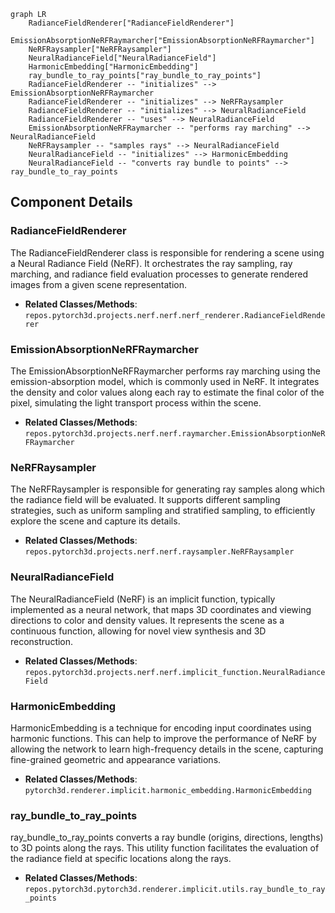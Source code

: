 ```mermaid
graph LR
    RadianceFieldRenderer["RadianceFieldRenderer"]
    EmissionAbsorptionNeRFRaymarcher["EmissionAbsorptionNeRFRaymarcher"]
    NeRFRaysampler["NeRFRaysampler"]
    NeuralRadianceField["NeuralRadianceField"]
    HarmonicEmbedding["HarmonicEmbedding"]
    ray_bundle_to_ray_points["ray_bundle_to_ray_points"]
    RadianceFieldRenderer -- "initializes" --> EmissionAbsorptionNeRFRaymarcher
    RadianceFieldRenderer -- "initializes" --> NeRFRaysampler
    RadianceFieldRenderer -- "initializes" --> NeuralRadianceField
    RadianceFieldRenderer -- "uses" --> NeuralRadianceField
    EmissionAbsorptionNeRFRaymarcher -- "performs ray marching" --> NeuralRadianceField
    NeRFRaysampler -- "samples rays" --> NeuralRadianceField
    NeuralRadianceField -- "initializes" --> HarmonicEmbedding
    NeuralRadianceField -- "converts ray bundle to points" --> ray_bundle_to_ray_points
```

## Component Details

### RadianceFieldRenderer
The RadianceFieldRenderer class is responsible for rendering a scene using a Neural Radiance Field (NeRF). It orchestrates the ray sampling, ray marching, and radiance field evaluation processes to generate rendered images from a given scene representation.
- **Related Classes/Methods**: `repos.pytorch3d.projects.nerf.nerf.nerf_renderer.RadianceFieldRenderer`

### EmissionAbsorptionNeRFRaymarcher
The EmissionAbsorptionNeRFRaymarcher performs ray marching using the emission-absorption model, which is commonly used in NeRF. It integrates the density and color values along each ray to estimate the final color of the pixel, simulating the light transport process within the scene.
- **Related Classes/Methods**: `repos.pytorch3d.projects.nerf.nerf.raymarcher.EmissionAbsorptionNeRFRaymarcher`

### NeRFRaysampler
The NeRFRaysampler is responsible for generating ray samples along which the radiance field will be evaluated. It supports different sampling strategies, such as uniform sampling and stratified sampling, to efficiently explore the scene and capture its details.
- **Related Classes/Methods**: `repos.pytorch3d.projects.nerf.nerf.raysampler.NeRFRaysampler`

### NeuralRadianceField
The NeuralRadianceField (NeRF) is an implicit function, typically implemented as a neural network, that maps 3D coordinates and viewing directions to color and density values. It represents the scene as a continuous function, allowing for novel view synthesis and 3D reconstruction.
- **Related Classes/Methods**: `repos.pytorch3d.projects.nerf.nerf.implicit_function.NeuralRadianceField`

### HarmonicEmbedding
HarmonicEmbedding is a technique for encoding input coordinates using harmonic functions. This can help to improve the performance of NeRF by allowing the network to learn high-frequency details in the scene, capturing fine-grained geometric and appearance variations.
- **Related Classes/Methods**: `pytorch3d.renderer.implicit.harmonic_embedding.HarmonicEmbedding`

### ray_bundle_to_ray_points
ray_bundle_to_ray_points converts a ray bundle (origins, directions, lengths) to 3D points along the rays. This utility function facilitates the evaluation of the radiance field at specific locations along the rays.
- **Related Classes/Methods**: `repos.pytorch3d.pytorch3d.renderer.implicit.utils.ray_bundle_to_ray_points`
